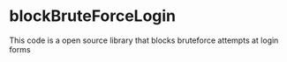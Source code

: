 # blockBruteForceLogin
This code is a open source library that blocks bruteforce attempts at login forms

